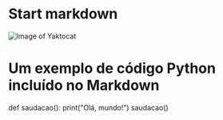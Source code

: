 # Start markdown
![Image of Yaktocat](https://octodex.github.com/images/yaktocat.png)
# Um exemplo de código Python incluído no Markdown
def saudacao():
    print("Olá, mundo!")
saudacao()
